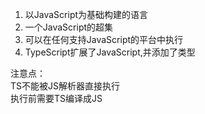 1. 以JavaScript为基础构建的语言 
1. 一个JavaScript的超集
1. 可以在任何支持JavaScript的平台中执行
1. TypeScript扩展了JavaScript,并添加了类型

注意点：<br />TS不能被JS解析器直接执行<br />执行前需要TS编译成JS
